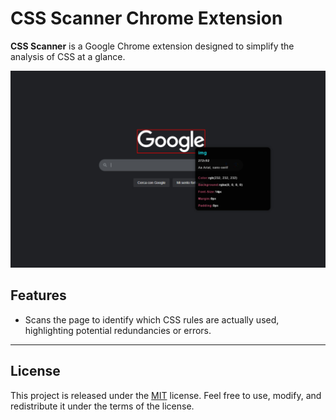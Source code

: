 # CSS Scanner Chrome Extension

**CSS Scanner** is a Google Chrome extension designed to simplify the analysis of CSS at a glance.

![css-inspector](assets/preview.jpg)

## Features
- Scans the page to identify which CSS rules are actually used, highlighting potential redundancies or errors.

---

## License

This project is released under the [MIT](LICENSE) license. Feel free to use, modify, and redistribute it under the terms of the license.
